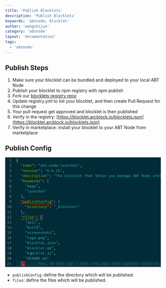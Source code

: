 ```yaml
---
title: 'Publish Blocklets'
description: 'Publish Blocklets'
keywords: 'abtnode, blocklet'
author: 'wangshijun'
category: 'abtnode'
layout: 'documentation'
tags:
  - 'abtnode'
---
```


## Publish Steps

1. Make sure your blocklet can be bundled and deployed to your local ABT Node
2. Publish your blocklet to npm registry with npm publish
3. Fork our [blocklets registry repo](https://github.com/arcblock/blocklets)
4. Update registry.yml to list your blocklet, and then create Pull Request for this change
5. Your pull request get approved and blocklet is then published
6. Verify in the registry: [https://blocklet.arcblock.io/blocklets.json](https://blocklet.arcblock.io/blocklets.json)
7. Verify in marketplace: install your blocklet to your ABT Node from marketplace

## Publish Config

![](./images/publish-blocklets-1.png)

- `publishConfig`: define the directory which will be published.
- `files`: define the files which will be published.
